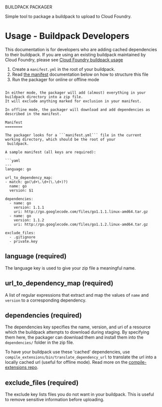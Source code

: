 BUILDPACK PACKAGER

Simple tool to package a buildpack to upload to Cloud Foundry.

Usage - Buildpack Developers
============================

This documentation is for developers who are adding cached dependencies to their buildpack. If you are using
an existing buildpack maintained by Cloud Foundry, please see [Cloud Foundry buildpack usage](doc/cloud_foundry_buildpack_usage.md)

1. Create a ```manifest.yml``` in the root of your buildpack.
  1. Read [the manifest](#manifest) documentation below on how to structure this file
1. Run the packager for online or offline mode
```buildpack-packager [offline|online]

In either mode, the packager will add (almost) everything in your buildpack directory into a zip file.
It will exclude anything marked for exclusion in your manifest.

In offline mode, the packager will download and add dependencies as described in the manifest.

Manifest
========

The packager looks for a ```manifest.yml``` file in the current working directory, which should be the root of your
 buildpack.

A sample manifest (all keys are required):

```yaml
---
language: go

url_to_dependency_map:
- match: go(\d+\.\d+(\.\d+)?)
  name: go
  version: $1

dependencies:
  - name: go
    version: 1.1.1
    uri: http://go.googlecode.com/files/go1.1.1.linux-amd64.tar.gz
  - name: go
    version: 1.1.2
    uri: http://go.googlecode.com/files/go1.1.2.linux-amd64.tar.gz

exclude_files:
  - .gitignore
  - private.key
```

language (required)
--------
The language key is used to give your zip file a meaningful name.

url_to_dependency_map (required)
---------
A list of regular expressions that extract and map the values of `name` and `version` to a corresponding dependency. 

dependencies (required)
------------
The dependencies key specifies the name, version, and uri of a resource which the buildpack attempts to download during staging. By specifying them here,
the packager can download them and install them into the ```dependencies/``` folder in the zip file.

To have your buildpack use these 'cached' dependencies, use ```compile_extensions/bin/translate_dependency_url``` to translate the url into a locally cached url (useful for offline mode).
Read more on the [compile-extensions repo](https://github.com/cf-buildpacks/compile-extensions/).

exclude_files (required)
-------------
The exclude key lists files you do not want in your buildpack. This is useful to remove sensitive information before uploading.
